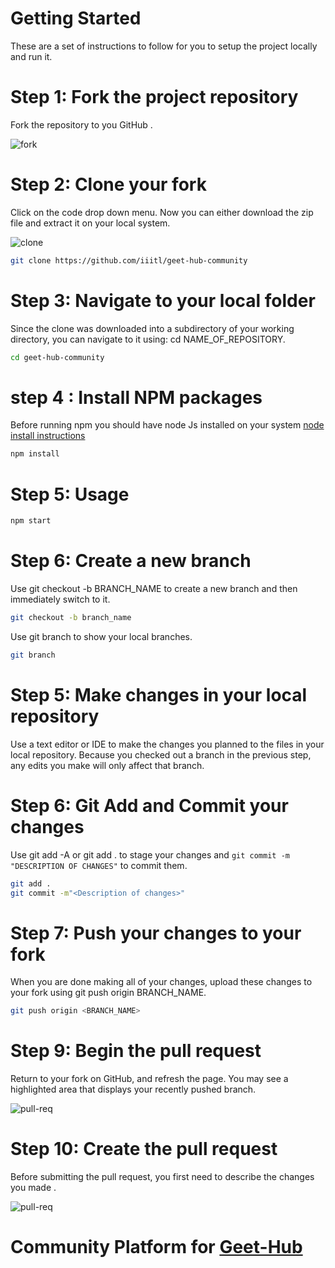 # Getting Started 

These are a set of instructions to follow for you to setup the project locally and run it.

# Step 1: Fork the project repository

Fork the repository to you GitHub .

![fork](https://user-images.githubusercontent.com/95677816/193490194-a99edc82-c7a8-4104-8108-69074f676859.png)


# Step 2: Clone your fork

Click on the code drop down menu. Now you can either download the zip file and extract it on your local system.


![clone](https://user-images.githubusercontent.com/95677816/193492863-cd040328-ca0b-452f-9952-2c1ca40a717b.png)

```bash
git clone https://github.com/iiitl/geet-hub-community
```

# Step 3: Navigate to your local folder

Since the clone was downloaded into a subdirectory of your working directory, you can navigate to it using: cd NAME_OF_REPOSITORY.

```bash
cd geet-hub-community
```

# step 4 : Install NPM packages

Before running npm you should have node Js installed on your system [node install instructions](https://nodejs.org/en/download/package-manager/)

```bash
npm install
```

# Step 5: Usage

```bash
npm start
```

# Step 6: Create a new branch

Use git checkout -b BRANCH_NAME to create a new branch and then immediately switch to it.

```bash
git checkout -b branch_name
```

Use git branch to show your local branches.
  
```bash
git branch
```

# Step 5: Make changes in your local repository

Use a text editor or IDE to make the changes you planned to the files in your local repository. Because you checked out a branch in the previous step, any edits you make will only affect that branch.

# Step 6: Git Add and Commit your changes

Use git add -A or git add . to stage your changes and `git commit -m "DESCRIPTION OF CHANGES"` to commit them.
  
 ```bash
git add .
git commit -m"<Description of changes>"
```

# Step 7: Push your changes to your fork

When you are done making all of your changes, upload these changes to your fork using git push origin BRANCH_NAME.

  ```bash
git push origin <BRANCH_NAME>
```

# Step 9: Begin the pull request

Return to your fork on GitHub, and refresh the page. You may see a highlighted area that displays your recently pushed branch.

![pull-req](https://user-images.githubusercontent.com/95677816/193491384-163b1ef2-d116-4d9d-b3e5-0324b68578e5.png)

# Step 10: Create the pull request

Before submitting the pull request, you first need to describe the changes you made .


![pull-req](https://user-images.githubusercontent.com/95677816/193492610-1b42d303-134b-49a8-978d-699fd61121d9.png)


# Community Platform for [Geet-Hub](https://github.com/PrerakMathur20/geet-hub-frontend)

